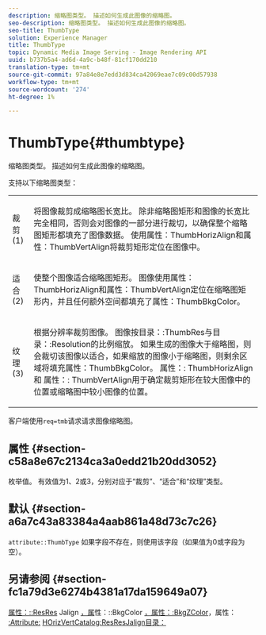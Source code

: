 ```yaml
---
description: 缩略图类型。 描述如何生成此图像的缩略图。
seo-description: 缩略图类型。 描述如何生成此图像的缩略图。
seo-title: ThumbType
solution: Experience Manager
title: ThumbType
topic: Dynamic Media Image Serving - Image Rendering API
uuid: b737b5a4-ad6d-4a9c-b48f-81cf170dd210
translation-type: tm+mt
source-git-commit: 97a84e8e7edd3d834ca42069eae7c09c00d57938
workflow-type: tm+mt
source-wordcount: '274'
ht-degree: 1%

---
```



# ThumbType{#thumbtype}

缩略图类型。 描述如何生成此图像的缩略图。

支持以下缩略图类型：

<table id="simpletable_874E4190A1DC4FB0AE1B2E3734746527"> 
 <tr class="strow"> 
  <td class="stentry"> <p>裁剪(1) </p></td> 
  <td class="stentry"> <p>将图像裁剪成缩略图长宽比。 除非缩略图矩形和图像的长宽比完全相同，否则会对图像的一部分进行裁切，以确保整个缩略图矩形都填充了图像数据。 使用<span class="codeph">属性：ThumbHorizAlign</span>和<span class="codeph">属性：ThumbVertAlign</span>将裁剪矩形定位在图像中。 </p></td> 
 </tr> 
 <tr class="strow"> 
  <td class="stentry"> <p>适合(2) </p></td> 
  <td class="stentry"> <p>使整个图像适合缩略图矩形。 图像使用<span class="codeph">属性：ThumbHorizAlign</span>和<span class="codeph">属性：ThumbVertAlign</span>定位在缩略图矩形内，并且任何额外空间都填充了<span class="codeph">属性：ThumbBkgColor</span>。 </p></td> 
 </tr> 
 <tr class="strow"> 
  <td class="stentry"> <p>纹理(3) </p></td> 
  <td class="stentry"> <p>根据分辨率裁剪图像。 图像按<span class="codeph">目录：:ThumbRes</span>与<span class="codeph">目录：:Resolution</span>的比例缩放。 如果生成的图像大于缩略图，则会裁切该图像以适合，如果缩放的图像小于缩略图，则剩余区域将填充<span class="codeph">属性：ThumbBkgColor</span>。 <span class="codeph"> 属性：:</span> ThumbHorizAlign和 <span class="codeph"> 属性：:</span> ThumbVertAlign用于确定裁剪矩形在较大图像中的位置或缩略图中较小图像的位置。 </p></td> 
 </tr> 
</table>

客户端使用`req=tmb`请求请求图像缩略图。

## 属性 {#section-c58a8e67c2134ca3a0edd21b20dd3052}

枚举值。 有效值为1、2或3，分别对应于“裁剪”、“适合”和“纹理”类型。

## 默认 {#section-a6a7c43a83384a4aab861a48d73c7c26}

`attribute::ThumbType` 如果字段不存在，则使用该字段（如果值为0或字段为空）。

## 另请参阅 {#section-fc1a79d3e6274b4381a17da159649a07}

[属性：::ResRes](../../../../../../is-api/image-catalog/image-serving-api-ref/c-image-catalog-reference/c-attributes-reference/r-thumbtype.md#reference-329e9dbf3e5f49548d1eb61915b538f5) Jalign [，属](../../../../../../is-api/image-catalog/image-serving-api-ref/c-image-catalog-reference/c-attributes-reference/r-thumbbkgcolor.md#reference-8e38088e79a54446a9106d0b93c9b31e)性：::BkgColor [，属性：:BkgZColor](../../../../../../is-api/image-catalog/image-serving-api-ref/c-image-catalog-reference/c-attributes-reference/r-thumbhorizalign.md#reference-0ae8b88669df4769a9053b22aca33691)，属性： [:Attribute:](../../../../../../is-api/image-catalog/image-serving-api-ref/c-image-catalog-reference/c-attributes-reference/r-thumbvertalign.md#reference-d47c6b34588c4855b04ad134e472f04f) [](../../../../../../is-api/image-catalog/image-serving-api-ref/c-image-catalog-reference/c-image-svg-data-reference/c-image-data-reference/r-thumbres-cat.md#reference-eedb9991397347c3bed5bd0a785c4c69) [](../../../../../../is-api/image-catalog/image-serving-api-ref/c-image-catalog-reference/c-image-svg-data-reference/c-image-data-reference/r-resolution-cat.md#reference-de489f5f36b64bd0831749546f8728e1) [](../../../../../../is-api/http-ref/image-serving-api-ref/c-http-protocol-reference/c-command-reference/r-req/r-req.md#reference-907cdb4a97034db7ad94695f25552e76) [HOrizVertCatalog:ResResJalign目录：](../../../../../../is-api/http-ref/image-serving-api-ref/c-http-protocol-reference/c-notes-on-server-behavior/r-thumbnail-scaling.md#reference-0f71817f721d4913b34816758d69b07f)
